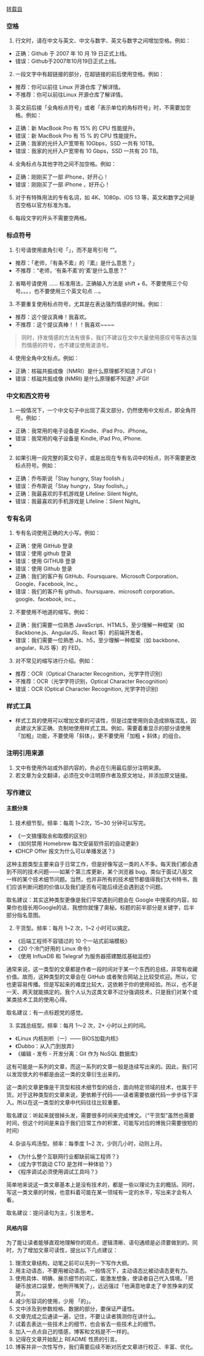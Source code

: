 [转载自](https://zhuanlan.zhihu.com/p/497150220)

### 空格

1. 行文时，请在中文与英文、中文与数字、英文与数字之间增加空格。例如：
- 正确：Github 于 2007 年 10 月 19 日正式上线。
- 错误：Github于2007年10月19日正式上线。

2. 一段文字中有超链接的部分，在超链接的前后使用空格。例如：
- 推荐：你可以前往 Linux 开源仓库 了解详情。
- 不推荐：你可以前往Linux 开源仓库了解详情。

3. 英文前后接「全角标点符号」或者「表示单位的角标符号」时，不需要加空格。例如：
- 正确：新 MacBook Pro 有 15% 的 CPU 性能提升。
- 错误：新 MacBook Pro 有 15 % 的 CPU 性能提升。
- 正确：我家的光纤入户宽带有 10Gbps，SSD 一共有 10TB。
- 错误：我家的光纤入户宽带有 10 Gbps，SSD 一共有 20 TB。

4. 全角标点与其他字符之间不加空格。例如：
- 正确：刚刚买了一部 iPhone，好开心！
- 错误：刚刚买了一部 iPhone ，好开心！

5. 对于有特殊用法的专有名词，如 4K、1080p、iOS 13 等，英文和数字之间是否空格以官方标准为准。

6. 每段文字的开头不需要空两格。

### 标点符号

1. 引号请使用直角引号「」，而不是弯引号 “”。
- 推荐：「老师，『有条不紊』的『紊』是什么意思？」
- 不推荐：“老师，‘有条不紊’的‘紊’是什么意思？”

2. 省略号请使用 …… 标准用法，正确输入方法是 shift + 6。不要使用三个句号。。。，也不要使用三个英文句点 ...。

3. 不要重复使用标点符号，尤其是在表达强烈情感的时候。例如：
- 推荐：这个提议真棒！我喜欢。
- 不推荐：这个提议真棒！！！我喜欢~~~~
> 同时，抒发情感的方法有很多，我们不建议在文中大量使用感叹号等表达强烈情感的符号，也不建议使用波浪号。

4. 使用全角中文标点。例如：
- 正确：核磁共振成像（NMRI）是什么原理都不知道？JFGI！
- 错误：核磁共振成像 (NMRI) 是什么原理都不知道? JFGI!

### 中文和西文符号

1. 一般情况下，一个中文句子中出现了英文部分，仍然使用中文标点，即全角符号。例如：
- 正确：我常用的电子设备是 Kindle、iPad Pro、iPhone。
- 错误：我常用的电子设备是 Kindle, iPad Pro, iPhone.
- 
2. 如果引用一段完整的英文句子，或是出现在专有名词中的标点，则不需要更改标点符号。例如：
- 正确：乔布斯说「Stay hungry, Stay foolish.」
- 错误：乔布斯说「Stay hungry，Stay foolish。」
- 正确：我最喜欢的手机游戏是 Lifeline: Silent Night。
- 错误：我最喜欢的手机游戏是 Lifeline：Silent Night。

### 专有名词

1. 专有名词使用正确的大小写。例如：
- 正确：使用 GitHub 登录
- 错误：使用 github 登录
- 错误：使用 GITHUB 登录
- 错误：使用 Github 登录
- 正确：我们的客户有 GitHub、Foursquare、Microsoft Corporation、Google、Facebook, Inc.。
- 错误：我们的客户有 github、foursquare、microsoft corporation、google、facebook, inc.。

2. 不要使用不地道的缩写。例如：
- 正确：我们需要一位熟悉 JavaScript、HTML5，至少理解一种框架（如 Backbone.js、AngularJS、React 等）的前端开发者。
- 错误：我们需要一位熟悉 Js、h5，至少理解一种框架（如 backbone、angular、RJS 等）的 FED。

3. 对不常见的缩写进行介绍。例如：
- 推荐：OCR（Optical Character Recognition，光学字符识别）
- 不推荐：OCR（光学字符识别，Optical Character Recognition）
- 错误：OCR (Optical Character Recognition, 光学字符识别)

### 样式工具

- 样式工具的使用可以增加文章的可读性，但是过度使用则会造成排版混乱，因此建议大家正确、克制地使用样式工具。例如，需要着重显示的部分请使用「加粗」功能，不要使用「斜体」，更不要使用「加粗 + 斜体」的组合。

### 注明引用来源

1. 文中有使用外站或外部内容的，务必在引用最后部分注明来源。
2. 若文章为全文翻译，必须在文中注明原作者及原文地址，并添加原文链接。

### 写作建议
#### 主题分类
1. 技术细节型。频率：每周 1~2次，15~30 分钟可以写完。
- 《一文搞懂取余和取模的区别》
- 《如何禁用 Homebrew 每次安装软件前的自动更新》
- 《DHCP Offer 报文为什么可以单播发送？》  

这种主题类型主要来自于日常工作，但是好像写这一类的人不多。每天我们都会遇到不同的技术问题——如某个第三库更新，某个浏览器 bug，类似于面试八股文一样的某个技术细节问题。当然，也并非所有的技术细节都值得我们大书特书，我们应该判断问题的价值以及我们是否有可能后续还会遇到这个问题。

取名建议：其实这种类型更像是我们平常遇到问题会在 Google 中搜索的内容，如果你也擅长用Google的话，我想你就懂了奥秘。标题的前半部分是关键字，后半部分指名意图。

2. 干货型。频率：每月 1~2 次，1~2 小时可以搞定。

- 《后端工程师不容错过的 10 个一站式前端模板》
- 《20 个冷门好用的 Linux 命令》
- 《使用 InfluxDB 和 Telegraf 为服务器搭建酷炫基础监控》  

通常来说，这一类型的文章都是作者一段时间对于某一个东西的总结，非常有收藏价值。故而，这种类型的文章会在 GitHub 或者聚合网站上比较受欢迎。所以，它也更容易传播。但是写起来的难度比较大，这依赖于你的使用经验。所以，也不是一天、两天就能搞定的。我个人认为这类文章不过分强调技术，只是我们对某个或某类技术工具的使用心得。

取名建议：有一点标题党的感觉。

3. 实践总结型。频率：每月 1～2 次，2+ 小时以上的时间。

- 《Linux 内核剖析（一）—— BIOS加载内核》
- 《Dubbo：从入门到放弃》
- 《编辑 - 发布 - 开发分离：Git 作为 NoSQL 数据库》  

这有可能是一系列的文章，而这一系列的文章一般是连续写出来的。因此，我们可以发现很大的书都是由这一类的文章衍生出来的。

这一类的文章更像是干货型和技术细节型的结合，面向特定领域的技术，也属于干货。对于这种类型的文章来说，更依赖于代码——读者需要依据代码一步步往下深入。所以在这一类型的文章中代码往往比较重要。

取名建议：听起来就很掉头发，需要很多时间来完成博文。（“干货型”虽然也需要时间，但这个时间是来自于我们日常工作的积累，可能写对应的博我只需要很短的时间）

4. 杂谈与鸡汤型。频率：每季度 1~2 次，少则几小时，动则上月。

- 《为什么整个互联网行业都缺前端工程师？》
- 《成为字节跳动 CTO 是怎样一种体验？》
- 《程序调试必须使用调试工具吗？》  

简单地来说这一类文章基本上是没有技术的，都是一些以理论为主的概括。同时，写这一类文章的时候，也意料着可能在某一领域有一定的水平，写出来才会有人看。

取名建议：提问语句为主，引发思考。

#### 风格内容
为了能让读者能够直观地理解你的观点，逻辑清晰、语句通顺是必须要做到的。同时，为了增加文章可读性，提出以下几点建议：

1. 理清文章结构，动笔之前可以先列一下写作大纲。
2. 用主动语态，不要用被动语态。一般情况下，主动语态比被动语态更有力。
3. 使用具体、明确、展示细节的词汇，能激发想象，使读者自己代入情境。「把硬币放进口袋里，他咧开嘴笑了」，远远强过「他满意地拿走了辛苦挣来的奖赏」。
4. 减少形容词的使用，少用 「的」。
5. 文中涉及到参数规格、数据的部分，要保证严谨性。
6. 文章完成之后通读一遍，记住，不要让读者猜测你在讲什么。
7. 试着去表达一些技术上的细节，也会省去一些技术上的细节。
8. 加入一点点自己的情感，博客和文档是不一样的。
9. 记得在文章开始配上 README 性质的引言。
10. 博客并非一次性写作，我们需要后续不断对历史文章进行校正、丰富、优化。

